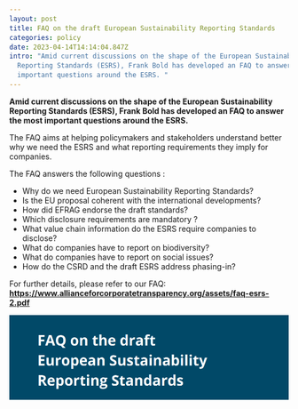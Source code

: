 ```yaml
---
layout: post
title: FAQ on the draft European Sustainability Reporting Standards
categories: policy
date: 2023-04-14T14:14:04.847Z
intro: "Amid current discussions on the shape of the European Sustainability
  Reporting Standards (ESRS), Frank Bold has developed an FAQ to answer the most
  important questions around the ESRS. "
---
```

**Amid current discussions on the shape of the European Sustainability Reporting Standards (ESRS), Frank Bold has developed an FAQ to answer the most important questions around the ESRS.** 

The FAQ aims at helping policymakers and stakeholders understand better why we need the ESRS and what reporting requirements they imply for companies.

The FAQ answers the following questions :

* Why do we need European Sustainability Reporting Standards? 
* Is the EU proposal coherent with the international developments?
* How did EFRAG endorse the draft standards?
* Which disclosure requirements are mandatory ? 
* What value chain information do the ESRS require companies to disclose?
* What do companies have to report on biodiversity?
* What do companies have to report on social issues?
* How do the CSRD and the draft ESRS address phasing-in?

For further details, please refer to our FAQ: **https://www.allianceforcorporatetransparency.org/assets/faq-esrs-2.pdf**

![](/assets/výstřižek8.png)